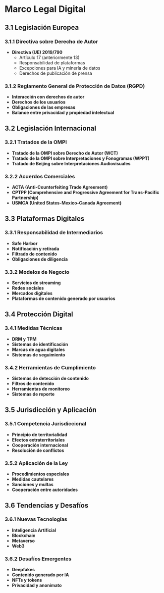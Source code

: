 # Marco Legal Digital

## 3.1 Legislación Europea

### 3.1.1 Directiva sobre Derecho de Autor

- **Directiva (UE) 2019/790**
  - Artículo 17 (anteriormente 13)
  - Responsabilidad de plataformas
  - Excepciones para IA y minería de datos
  - Derechos de publicación de prensa

### 3.1.2 Reglamento General de Protección de Datos (RGPD)

- **Interacción con derechos de autor**
- **Derechos de los usuarios**
- **Obligaciones de las empresas**
- **Balance entre privacidad y propiedad intelectual**

## 3.2 Legislación Internacional

### 3.2.1 Tratados de la OMPI

- **Tratado de la OMPI sobre Derecho de Autor (WCT)**
- **Tratado de la OMPI sobre Interpretaciones y Fonogramas (WPPT)**
- **Tratado de Beijing sobre Interpretaciones Audiovisuales**

### 3.2.2 Acuerdos Comerciales

- **ACTA (Anti-Counterfeiting Trade Agreement)**
- **CPTPP (Comprehensive and Progressive Agreement for Trans-Pacific Partnership)**
- **USMCA (United States-Mexico-Canada Agreement)**

## 3.3 Plataformas Digitales

### 3.3.1 Responsabilidad de Intermediarios

- **Safe Harbor**
- **Notificación y retirada**
- **Filtrado de contenido**
- **Obligaciones de diligencia**

### 3.3.2 Modelos de Negocio

- **Servicios de streaming**
- **Redes sociales**
- **Mercados digitales**
- **Plataformas de contenido generado por usuarios**

## 3.4 Protección Digital

### 3.4.1 Medidas Técnicas

- **DRM y TPM**
- **Sistemas de identificación**
- **Marcas de agua digitales**
- **Sistemas de seguimiento**

### 3.4.2 Herramientas de Cumplimiento

- **Sistemas de detección de contenido**
- **Filtros de contenido**
- **Herramientas de monitoreo**
- **Sistemas de reporte**

## 3.5 Jurisdicción y Aplicación

### 3.5.1 Competencia Jurisdiccional

- **Principio de territorialidad**
- **Efectos extraterritoriales**
- **Cooperación internacional**
- **Resolución de conflictos**

### 3.5.2 Aplicación de la Ley

- **Procedimientos especiales**
- **Medidas cautelares**
- **Sanciones y multas**
- **Cooperación entre autoridades**

## 3.6 Tendencias y Desafíos

### 3.6.1 Nuevas Tecnologías

- **Inteligencia Artificial**
- **Blockchain**
- **Metaverso**
- **Web3**

### 3.6.2 Desafíos Emergentes

- **Deepfakes**
- **Contenido generado por IA**
- **NFTs y tokens**
- **Privacidad y anonimato**
